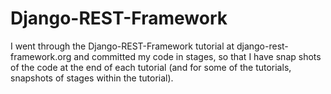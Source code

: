 # Django-REST-Framework

I went through the Django-REST-Framework tutorial at django-rest-framework.org and committed my code in stages, so that I have snap shots of the code at the end of each tutorial (and for some of the tutorials, snapshots of stages within the tutorial). 